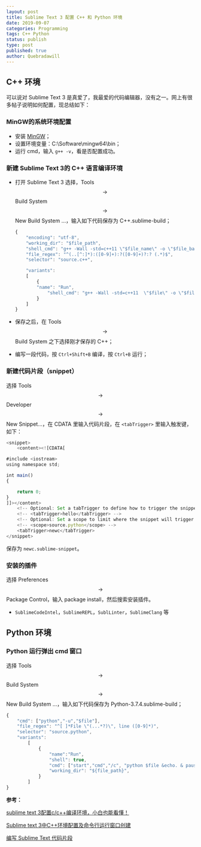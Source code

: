 ```yaml
---
layout: post
title: Sublime Text 3 配置 C++ 和 Python 环境
date: 2019-09-07
categories: Programming
tags: C++ Python
status: publish
type: post
published: true
author: Quebradawill
---
```


## C++ 环境

可以说对 Sublime Text 3 是真爱了，我最爱的代码编辑器，没有之一。网上有很多帖子说明如何配置，现总结如下：

###  MinGW的系统环境配置

- 安装 [MinGW](http://jaist.dl.sourceforge.net/project/mingw/Installer/mingw-get-setup.exe)；
- 设置环境变量：C:\Software\mingw64\bin；
- 运行 cmd，输入 `g++ -v`，看是否配置成功。

### 新建 Sublime Text 3的 C++ 语言编译环境

- 打开 Sublime Text 3 选择，Tools $$\to$$ Build System $$\to$$ New Build System ...，输入如下代码保存为 C++.sublime-build；

  ```javascript
  {
      "encoding": "utf-8",
      "working_dir": "$file_path",
      "shell_cmd": "g++ -Wall -std=c++11 \"$file_name\" -o \"$file_base_name\"",
      "file_regex": "^(..[^:]*):([0-9]+):?([0-9]+)?:? (.*)$",
      "selector": "source.c++",
  
      "variants": 
      [
          {   
          "name": "Run",
              "shell_cmd": "g++ -Wall -std=c++11  \"$file\" -o \"$file_base_name\" && start cmd /c \"\"${file_path}/${file_base_name}\" & pause\""
          }
      ]
  }
  ```

- 保存之后，在 Tools $$\to$$ Build System 之下选择刚才保存的 C++；

- 编写一段代码，按 `Ctrl+Shift+B` 编译，按 `Ctrl+B` 运行；

### 新建代码片段（snippet）

选择 Tools $$\to$$ Developer $$\to$$ New Snippet...，在 CDATA 里输入代码片段，在 `<tabTrigger>` 里输入触发键，如下：

```javascript
<snippet>
	<content><![CDATA[

#include <iostream>
using namespace std;

int main()
{

    return 0;
}
]]></content>
	<!-- Optional: Set a tabTrigger to define how to trigger the snippet -->
	<!-- <tabTrigger>hello</tabTrigger> -->
	<!-- Optional: Set a scope to limit where the snippet will trigger -->
	<!-- <scope>source.python</scope> -->
	<tabTrigger>newc</tabTrigger>
</snippet>
```

保存为 `newc.sublime-snippet`。

### 安装的插件

选择 Preferences $$\to$$ Package Control，输入 package install，然后搜索安装插件。

- `SublimeCodeIntel`，`SublimeREPL`，`SublLinter`，`SublimeClang` 等

## Python 环境

### Python 运行弹出 cmd 窗口

选择 Tools $$\to$$ Build System $$\to$$ New Build System ...，输入如下代码保存为 Python-3.7.4.sublime-build；

```javascript
{
	"cmd": ["python","-u","$file"],
	"file_regex": "^[ ]*File \"(...*?)\", line ([0-9]*)",
	"selector": "source.python",
	"variants":
		[
			{
				"name":"Run",
				"shell": true,
				"cmd": ["start","cmd","/c", "python $file &echo. & pause"],
				"working_dir": "${file_path}",
			}
		]
}
```

**参考：**

[sublime text 3配置c/c++编译环境，小白也能看懂！](https://www.jianshu.com/p/4cb799abb420)

[Sublime text 3中C++环境配置及命令行运行窗口创建](https://blog.csdn.net/huangmx1995/article/details/52823188)

[编写 Sublime Text 代码片段](https://www.jianshu.com/p/21b9fc973af4)